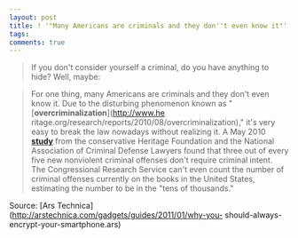 ```yaml
---
layout: post
title: ! '"Many Americans are criminals and they don''t even know it"'
tags: 
comments: true
---
```

> If you don't consider yourself a criminal, do you have anything to hide?
Well, maybe:

> For one thing, many Americans are criminals and they don't even know it. Due
to the disturbing phenomenon known as "[**overcriminalization**](http://www.he
ritage.org/research/reports/2010/08/overcriminalization)," it's very easy to
break the law nowadays without realizing it. A May 2010
[**study**](http://www.heritage.org/Research/Reports/2010/05/Without-Intent)
from the conservative Heritage Foundation and the National Association of
Criminal Defense Lawyers found that three out of every five new nonviolent
criminal offenses don't require criminal intent. The Congressional Research
Service can't even count the number of criminal offenses currently on the
books in the United States, estimating the number to be in the "tens of
thousands."

Source: [Ars Technica](http://arstechnica.com/gadgets/guides/2011/01/why-you-
should-always-encrypt-your-smartphone.ars)

